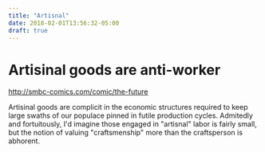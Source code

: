 ```yaml
---
title: "Artisnal"
date: 2018-02-01T13:56:32-05:00
draft: true
---
```


# Artisinal goods are anti-worker

http://smbc-comics.com/comic/the-future

Artisinal goods are complicit in the economic structures required to
keep large swaths of our populace pinned in futile production cycles.
Admitedly and fortuitously, I'd imagine those engaged in "artisnal"
labor is fairly small, but the notion of valuing "craftsmenship" more 
than the craftsperson is abhorent.

